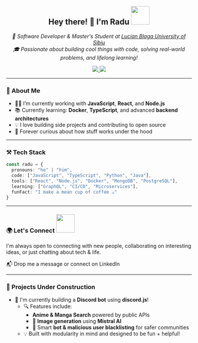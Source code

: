 <h2 align="center">Hey there! 👋 I'm Radu <img src="https://media.giphy.com/media/mGcNjsfWAjY5AEZNw6/giphy.gif" width="50"></h2>

<p align="center">
  <em>
    🚀 Software Developer & Master's Student at <a href="https://www.ulbsibiu.ro/en/">Lucian Blaga University of Sibiu</a><br>
    🎓 Passionate about building cool things with code, solving real-world problems, and lifelong learning!
  </em>
</p>

<p align="center">
  <a href="https://www.linkedin.com/in/radu-moldovan-b57510196/">
    <img src="https://img.shields.io/badge/-RaduM oldovan-blue?style=flat-square&logo=Linkedin&logoColor=white" />
  </a>
  <a href="https://github.com/rmoldo">
    <img src="https://img.shields.io/github/followers/rmoldo?label=Follow&style=social" />
  </a>
</p>

---

### 🧠 About Me

- 🧑‍💻 I’m currently working with **JavaScript**, **React**, and **Node.js**
- 📚 Currently learning: **Docker**, **TypeScript**, and advanced **backend architectures**
- 💡 I love building side projects and contributing to open source
- 🌱 Forever curious about how stuff works under the hood

---

### ⚒️ Tech Stack

```ts
const radu = {
  pronouns: "he" | "him",
  code: ["JavaScript", "TypeScript", "Python", "Java"],
  tools: ["React", "Node.js", "Docker", "MongoDB", "PostgreSQL"],
  learning: ["GraphQL", "CI/CD", "Microservices"],
  funFact: "I make a mean cup of coffee ☕"
}
```

---
 
### 🌍 Let's Connect <img src="https://media.giphy.com/media/LnQjpWaON8nhr21vNW/giphy.gif" width="50">

I'm always open to connecting with new people, collaborating on interesting ideas, or just chatting about tech & life.

📬 Drop me a message or connect on LinkedIn

---

### 🔧 Projects Under Construction

- 🤖 I'm currently building a **Discord bot** using **discord.js**!
  - 🔍 Features include:
    - **Anime & Manga Search** powered by public APIs
    - 🧠 **Image generation** using **Mistral AI**
    - 🚫 Smart **bot & malicious user blacklisting** for safer communities
  - 💡 Built with modularity in mind and designed to be fun + helpful!

